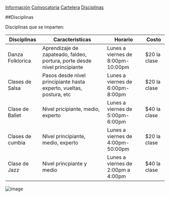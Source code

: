 [Información](Infromación.md) [Convocatoria](Convocatoria.md) [Cartelera](Cartelera.md) [Disciplinas](Disciplinas.md)

##Disciplinas

Disciplinas que se imparten:

|Disciplinas| Caracteristicas| Horario | Costo|
|-------------|------------|----------|-------|
|Danza Folklorica| Aprendizaje de zapateado, faldeo, portura, porte desde nivel principiante| Lunes a viernes de 8:00pm-10:00pm| $20 la clase|
|Clases de Salsa| Pasos desde nivel principiante hasta experto, vueltas, postura, etc| Lunes a viernes de 6:00pm-8:00pm| $20 la clase|
|Clase de Ballet| Nivel pricipiante, medio, experto| Lunes a viernes de 5:00pm-6:00pm| $40 la clase|
|Clases de cumbia| NIvel principiante, medio, experto| Lunes a viernes de 4:00pm-50:00pm| $20 la clase|
|Clase de Jazz| Nivel princpiante y medio| Lunes a viernes de 2:00pm a 4:00pm| $40 la clase|

![image](https://user-images.githubusercontent.com/99769832/157767526-a3517b02-9229-4ed3-9c6e-5c1013e57607.png)

